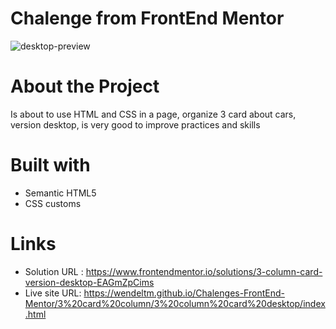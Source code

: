 # Chalenge from FrontEnd Mentor

![desktop-preview](https://user-images.githubusercontent.com/99341618/183922022-29f42d99-8fab-4e3a-9f6c-abc7db7826e8.jpg)

# About the Project
Is about to use HTML and CSS in a page, organize 3 card about cars, version desktop, is very good to improve practices and skills

# Built with
- Semantic HTML5
- CSS customs

# Links

- Solution URL : https://www.frontendmentor.io/solutions/3-column-card-version-desktop-EAGmZpCims
- Live site URL: https://wendeltm.github.io/Chalenges-FrontEnd-Mentor/3%20card%20column/3%20column%20card%20desktop/index.html
